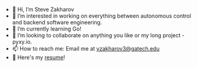 - 👋 Hi, I’m Steve Zakharov
- 👀 I’m interested in working on everything between autonomous control and backend software engineering.
- 🌱 I’m currently learning Go!
- 💞️ I’m looking to collaborate on anything you like or my long project - pyxy.io.
- 📫 How to reach me: Email me at vzakharov3@gatech.edu
- 📄 Here's my [resume](https://drive.google.com/file/d/1sAu_riIDbxOqIzm_FqR_HFcP5kY8ez60/view?usp=sharing)!

<!---
steveZak/steveZak is a ✨ special ✨ repository because its `README.md` (this file) appears on your GitHub profile.
You can click the Preview link to take a look at your changes.
--->
